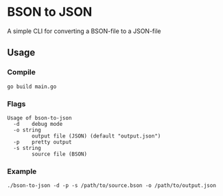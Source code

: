 # BSON to JSON
A simple CLI for converting a BSON-file to a JSON-file

## Usage

### Compile
`go build main.go`

### Flags

```
Usage of bson-to-json
  -d    debug mode
  -o string
        output file (JSON) (default "output.json")
  -p    pretty output
  -s string
        source file (BSON)
```

### Example
```
./bson-to-json -d -p -s /path/to/source.bson -o /path/to/output.json
```

